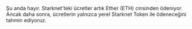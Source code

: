 Şu anda hayır. Starknet'teki ücretler artık Ether (ETH) cinsinden ödeniyor. Ancak daha sonra, ücretlerin yalnızca yerel Starknet Token ile ödeneceğini tahmin ediyoruz.